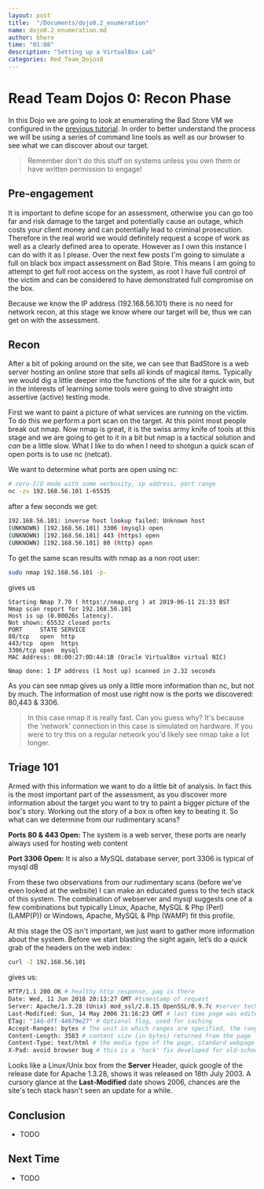 ```yaml
---
layout: post
title:  "/Documents/dojo0.2_enumeration"
name: dojo0.2_enumeration.md
author: bhero
time: "01:08"
description: "Setting up a VirtualBox Lab"
categories: Red_Team_Dojos0
---
```


# Read Team Dojos 0: Recon Phase

In this Dojo we are going to look at enumerating the Bad Store VM we configured in the [previous tutorial](dojo0.1-Lab-Setup.html). In order to better understand the process we will be using a series of command line tools as well as our browser to see what we can discover about our target.

> Remember don't do this stuff on systems unless you own them or have written permission to engage!

## Pre-engagement

It is important to define scope for an assessment, otherwise you can go too far and risk damage to the target and potentially cause an outage, which costs your client money and can potentially lead to criminal prosecution. Therefore in the real world we would definitely request a scope of work as well as a clearly defined area to operate. However as I own this instance I can do with it as I please. Over the next few posts I'm going to simulate a full on black box impact assessment on Bad Store. This means I am going to attempt to get full root access on the system, as root I have full control of the victim and can be considered to have demonstrated full compromise on the box.

Because we know the IP address (192.168.56.101) there is no need for network recon, at this stage we know where our target will be, thus we can get on with the assessment.

## Recon

After a bit of poking around on the site, we can see that BadStore is a web server hosting an online store that sells all kinds of magical items. Typically we would dig a little deeper into the functions of the site for a quick win, but in the interests of learning some tools were going to dive straight into assertive (active) testing mode.

First we want to paint a picture of what services are running on the victim. To do this we perform a port scan on the target. At this point most people break out nmap. Now nmap is great, it is the swiss army knife of tools at this stage and we are going to get to it in a bit but nmap is a tactical solution and _can_ be a little slow. What I like to do when I need to shotgun a quick scan of open ports is to use nc (netcat).

We want to determine what ports are open using nc:

```bash
# zero-I/O mode with some verbosity, ip address, port range
nc -zv 192.168.56.101 1-65535
```
after a few seconds we get:
``` bash
192.168.56.101: inverse host lookup failed: Unknown host
(UNKNOWN) [192.168.56.101] 3306 (mysql) open
(UNKNOWN) [192.168.56.101] 443 (https) open
(UNKNOWN) [192.168.56.101] 80 (http) open
```

To get the same scan results with nmap as a non root user:
``` bash
sudo nmap 192.168.56.101 -p-
```
gives us
```
Starting Nmap 7.70 ( https://nmap.org ) at 2019-06-11 21:33 BST
Nmap scan report for 192.168.56.101
Host is up (0.00026s latency).
Not shown: 65532 closed ports
PORT     STATE SERVICE
80/tcp   open  http
443/tcp  open  https
3306/tcp open  mysql
MAC Address: 08:00:27:0D:44:1B (Oracle VirtualBox virtual NIC)

Nmap done: 1 IP address (1 host up) scanned in 2.32 seconds
```
As you can see nmap gives us only a little more information than nc, but not by much.
The information of most use right now is the ports we discovered: 80,443 &amp; 3306.

> In this case nmap it is really fast. Can you guess why? It's because the 'network' connection in this case is simulated on hardware. If you were to try this on a regular network you'd likely see nmap take a lot longer.


## Triage 101

Armed with this information we want to do a little bit of analysis. In fact this is the most important part of the assessment, as you discover more information about the target you want to try to paint a bigger picture of the box's story. Working out the story of a box is often key to beating it. So what can we determine from our rudimentary scans?

__Ports 80 & 443 Open:__ The system is a web server, these ports are nearly always used for hosting web content

__Port 3306 Open:__ It is also a MySQL database server, port 3306 is typical of mysql dB

From these two observations from our rudimentary scans (before we've even looked at the website) I can make an educated guess to the tech stack of this system.
The combination of webserver and mysql suggests one of a few combinations but typically Linux, Apache, MySQL & Php (Perl) (LAMP(P)) or Windows, Apache, MySQL & Php (WAMP) fit this profile.

At this stage the OS isn't important, we just want to gather more information about the system.
Before we start blasting the sight again, let’s do a quick grab of the headers on the web index:

```bash
curl -I 192.168.56.101
```

gives us:

``` bash
HTTP/1.1 200 OK # healthy http response, pag is there
Date: Wed, 11 Jun 2018 20:13:27 GMT #timestamp of request
Server: Apache/1.3.28 (Unix) mod_ssl/2.8.15 OpenSSL/0.9.7c #server tech stack info
Last-Modified: Sun, 14 May 2006 21:16:23 GMT # last time page was edited
ETag: "14d-dff-44679e27" # Optional flag, used for caching
Accept-Ranges: bytes # The unit in which ranges are specified, the ranges are the part of a document that the server should return, bytes is default
Content-Length: 3583 # content size (in bytes) returned from the page
Content-Type: text/html # the media type of the page, standard webpage here
X-Pad: avoid browser bug # this is a 'hack' fix developed for old-school netscape browser compatibility.
```

Looks like a Linux/Unix box from the __Server__ Header, quick google of the release date for Apache 1.3.28, shows it was released on 18th July 2003. A cursory glance at the __Last-Modified__ date shows 2006, chances are the site's tech stack hasn't seen an update for a while.  

## Conclusion
- TODO

## Next Time
- TODO


